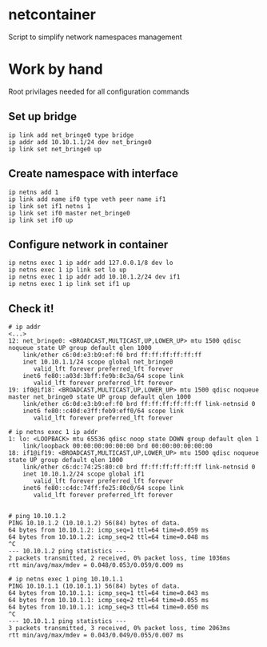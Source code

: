 # netcontainer
Script to simplify network namespaces management

# Work by hand 

Root privilages needed for all configuration commands

## Set up bridge

    ip link add net_bringe0 type bridge
    ip addr add 10.10.1.1/24 dev net_bringe0
    ip link set net_bringe0 up

## Create namespace with interface
    
    ip netns add 1
    ip link add name if0 type veth peer name if1
    ip link set if1 netns 1
    ip link set if0 master net_bringe0
    ip link set if0 up
    
## Configure network in container


    ip netns exec 1 ip addr add 127.0.0.1/8 dev lo
    ip netns exec 1 ip link set lo up
    ip netns exec 1 ip addr add 10.10.1.2/24 dev if1
    ip netns exec 1 ip link set if1 up
    
## Check it!

    # ip addr
    <...>
    12: net_bringe0: <BROADCAST,MULTICAST,UP,LOWER_UP> mtu 1500 qdisc noqueue state UP group default qlen 1000
        link/ether c6:0d:e3:b9:ef:f0 brd ff:ff:ff:ff:ff:ff
        inet 10.10.1.1/24 scope global net_bringe0
           valid_lft forever preferred_lft forever
        inet6 fe80::a03d:3bff:fe9b:8c3a/64 scope link 
           valid_lft forever preferred_lft forever
    19: if0@if18: <BROADCAST,MULTICAST,UP,LOWER_UP> mtu 1500 qdisc noqueue master net_bringe0 state UP group default qlen 1000
        link/ether c6:0d:e3:b9:ef:f0 brd ff:ff:ff:ff:ff:ff link-netnsid 0
        inet6 fe80::c40d:e3ff:feb9:eff0/64 scope link 
           valid_lft forever preferred_lft forever

    # ip netns exec 1 ip addr 
    1: lo: <LOOPBACK> mtu 65536 qdisc noop state DOWN group default qlen 1
        link/loopback 00:00:00:00:00:00 brd 00:00:00:00:00:00
    18: if1@if19: <BROADCAST,MULTICAST,UP,LOWER_UP> mtu 1500 qdisc noqueue state UP group default qlen 1000
        link/ether c6:dc:74:25:80:c0 brd ff:ff:ff:ff:ff:ff link-netnsid 0
        inet 10.10.1.2/24 scope global if1
           valid_lft forever preferred_lft forever
        inet6 fe80::c4dc:74ff:fe25:80c0/64 scope link 
           valid_lft forever preferred_lft forever


    # ping 10.10.1.2
    PING 10.10.1.2 (10.10.1.2) 56(84) bytes of data.
    64 bytes from 10.10.1.2: icmp_seq=1 ttl=64 time=0.059 ms
    64 bytes from 10.10.1.2: icmp_seq=2 ttl=64 time=0.048 ms
    ^C
    --- 10.10.1.2 ping statistics ---
    2 packets transmitted, 2 received, 0% packet loss, time 1036ms
    rtt min/avg/max/mdev = 0.048/0.053/0.059/0.009 ms
 
    # ip netns exec 1 ping 10.10.1.1
    PING 10.10.1.1 (10.10.1.1) 56(84) bytes of data.
    64 bytes from 10.10.1.1: icmp_seq=1 ttl=64 time=0.043 ms
    64 bytes from 10.10.1.1: icmp_seq=2 ttl=64 time=0.055 ms
    64 bytes from 10.10.1.1: icmp_seq=3 ttl=64 time=0.050 ms
    ^C
    --- 10.10.1.1 ping statistics ---
    3 packets transmitted, 3 received, 0% packet loss, time 2063ms
    rtt min/avg/max/mdev = 0.043/0.049/0.055/0.007 ms


